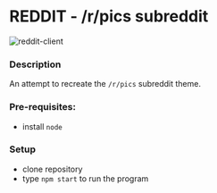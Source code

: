 # REDDIT - /r/pics subreddit

![reddit-client](https://user-images.githubusercontent.com/33905131/160715080-e9898652-bfbc-4dff-b142-6ac3a25c1ece.gif)

### Description
An attempt to recreate the `/r/pics` subreddit theme.

### Pre-requisites:
- install `node`

### Setup
- clone repository
- type `npm start` to run the program